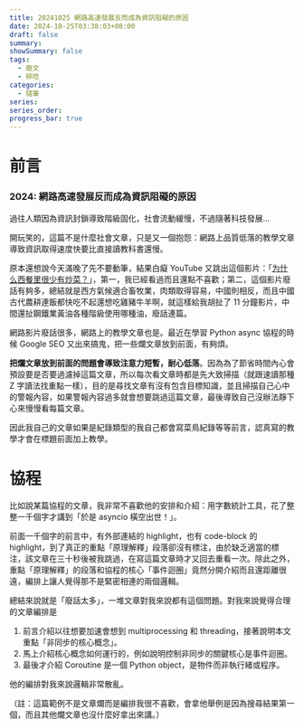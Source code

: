 ```yaml
---
title: 20241025 網路高速發展反而成為資訊阻礙的原因
date: 2024-10-25T03:38:03+08:00
draft: false
summary: 
showSummary: false
tags: 
  - 廢文
  - 碎唸
categories:
  - 隨筆
series:
series_order: 
progress_bar: true
---
```


# 前言

<h3> 2024: 網路高速發展反而成為資訊阻礙的原因 </h3>

過往人類因為資訊封鎖導致階級固化，社會流動緩慢，不過隨著科技發展...

開玩笑的，這篇不是什麼社會文章，只是又一個抱怨：網路上品質低落的教學文章導致資訊取得速度快要比直接讀教科書還慢。

原本還想說今天滿晚了先不要動筆，結果白癡 YouTube 又跳出這個影片：「[为什么西餐里很少有炒菜？](https://www.youtube.com/watch?v=mV02PL2RpGM)」，第一，我已經看過而且還點不喜歡；第二，這個影片廢話有夠多，總結就是西方氣候適合畜牧業，肉類取得容易，中國則相反，而且中國古代農耕連飯都快吃不起還想吃雞豬牛羊啊，就這樣給我胡扯了 11 分鐘影片，中間還扯鋼鐵業黃油各種階級使用哪種油，廢話連篇。

網路影片廢話很多，網路上的教學文章也是。最近在學習 Python async 協程的時候 Google SEO 又出來搞鬼，把一些爛文章放到前面，有夠煩。

**把爛文章放到前面的問題會導致注意力短暫，耐心低落**。因為為了節省時間內心會預設要是否要過濾掉這篇文章，所以每次看文章時都是先大致掃描（就跟速讀那種 Z 字讀法找重點一樣），目的是尋找文章有沒有包含目標知識，並且掃描自己心中的警報內容，如果警報內容過多就會想要跳過這篇文章，最後導致自己沒辦法靜下心來慢慢看每篇文章。

因此我自己的文章如果是紀錄類型的我自己都會寫菜鳥紀錄等等前言，認真寫的教學才會在標題前面加上教學。

# 協程

比如說某篇協程的文章，我非常不喜歡他的安排和介紹：用字數統計工具，花了整整一千個字才講到「於是 asyncio 橫空出世！」。

前面一千個字的前言中，有外部連結的 highlight，也有 code-block 的 highlight，到了真正的重點「原理解釋」段落卻沒有標注，由於缺乏適當的標注，該文章在三十秒後被我跳過，在寫這篇文章時才又回去重看一次。除此之外，重點「原理解釋」的段落和協程的核心「事件迴圈」竟然分開介紹而且還距離很遠，編排上讓人覺得那不是緊密相連的兩個邏輯。

總結來說就是「廢話太多」，一堆文章對我來說都有這個問題。對我來說覺得合理的文章編排是

1. 前言介紹以往想要加速會想到 multiprocessing 和 threading，接著說明本文重點「非同步的核心概念」。
2. 馬上介紹核心概念如何運行的，例如說明控制非同步的關鍵核心是事件迴圈。
3. 最後才介紹 Coroutine 是一個 Python object，是物件而非執行緒或程序。

他的編排對我來說邏輯非常散亂。

（註：這篇範例不是文章爛而是編排我很不喜歡，會拿他舉例是因為搜尋結果第一個，而且其他爛文章也沒什麼好拿出來講。）

